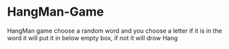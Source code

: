 # HangMan-Game
HangMan game choose a random word and you choose a letter if it is in the word it will put it in below empty box, if not it will drow Hang